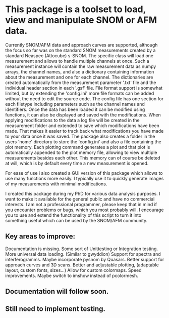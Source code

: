 # This package is a toolset to load, view and manipulate SNOM or AFM data. #
Currently SNOM/AFM data and approach curves are supported, although the focus so far was on the standard SNOM measurements created by a standard Neaspec (Attocube) s-SNOM.
The specific class will load one measurement and allows to handle multiple channels at once.
Such a measurement instance will contain the raw measurement data as numpy arrays, the channel names, and also a dictionary containing information about the measurement and one for each channel.
The dictionaries are created automatically from the measurement parameter '.txt' file and the individual header section in each '.gsf' file.
File format support is somewhat limited, but by extending the 'config.ini' more file formats can be added without the need to edit the source code.
The config file has one section for each filetype including parameters such as the channel names and identifiers.
Once the data has been loaded it can be modified using functions, it can also be displayed and saved with the modifications.
When applying modifications to the data a log file will be created in the measurement folder and extended to save which modifications have been made. That makes it easier to track back what modifications you have made to your data once it was saved.
The package also creates a folder in the users 'home' directory to store the 'config.ini' and also a file containing the plot memory.
Each plotting command generates a plot and that plot is automatically appended to the plot memory file, allowing to view multiple measurements besides each other.
This memory can of course be deleted at will, which is by default every time a new measurement is opened.

For ease of use i also created a GUI version of this package which allows to use many functions more easily. I typically use it to quickly generate images of my measurements with minimal modifications.

I created this package during my PhD for various data analysis purposes. I want to make it available for the general public and have no commercial interests. 
I am not a professional programmer, please keep that in mind if you encounter problems or bugs, which you most probably will.
I encourage you to use and extend the functionality of this script to turn it into something useful which can be used by the SNOM/AFM community.

## Key areas to improve: ##
Documentation is missing.
Some sort of Unittesting or Integration testing.
More universal data loading. (Similar to gwyddion)
Support for spectra and interferogramms. Maybe incorporate pysnom by Quasars.
Better support for approach curves and 3D scans.
Better and adjustable plotting, (adaptable layout, custom fonts, sizes...)
Allow for custom colormaps.
Speed improvements.
Maybe switch to imshow instead of pcolormesh.

## Documentation will follow soon. ##

## Still need to implement testing. ##
